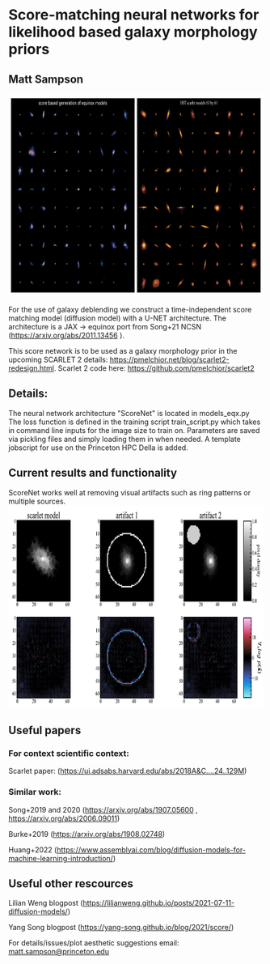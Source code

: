 # Score-matching neural networks for likelihood based galaxy morphology priors
## Matt Sampson

<img src="compare.png" height="400">

For the use of galaxy deblending we construct a time-independent 
score matching model (diffusion model) with a U-NET architecture. The architecture
is a JAX -> equinox port from Song+21 NCSN (https://arxiv.org/abs/2011.13456  ).

This score network is to be used as a galaxy morphology prior in the upcoming 
SCARLET 2 details: https://pmelchior.net/blog/scarlet2-redesign.html. Scarlet 2 code here: https://github.com/pmelchior/scarlet2

## Details:
The neural network architecture "ScoreNet" is located in models_eqx.py
The loss function is defined in the training script train_script.py which takes in command
line inputs for the image size to train on. 
Parameters are saved via pickling files and simply loading them in when needed.
A template jobscript for use on the Princeton HPC Della
is added. 

## Current results and functionality
ScoreNet works well at removing visual artifacts such as ring patterns or multiple sources.
<img src="artifact_test.pdf" height="400">

## Useful papers
### For context scientific context:

Scarlet paper: (https://ui.adsabs.harvard.edu/abs/2018A&C....24..129M)

### Similar work:

Song+2019 and 2020 (https://arxiv.org/abs/1907.05600 , https://arxiv.org/abs/2006.09011)

Burke+2019 (https://arxiv.org/abs/1908.02748)

Huang+2022 (https://www.assemblyai.com/blog/diffusion-models-for-machine-learning-introduction/)

## Useful other rescources
Lilian Weng blogpost (https://lilianweng.github.io/posts/2021-07-11-diffusion-models/)

Yang Song blogpost (https://yang-song.github.io/blog/2021/score/)

For details/issues/plot aesthetic suggestions
email: matt.sampson@princeton.edu 
